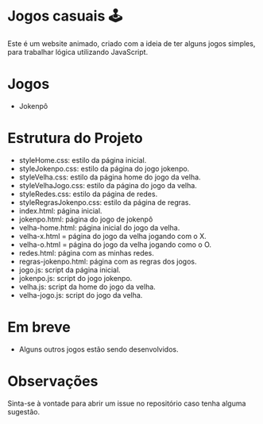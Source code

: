 # Jogos casuais 🕹️
Este é um website animado, criado com a ideia de ter alguns jogos simples, para trabalhar lógica utilizando JavaScript.

# Jogos
* Jokenpô

# Estrutura do Projeto
* styleHome.css: estilo da página inicial.
* styleJokenpo.css: estilo da página do jogo jokenpo.
* styleVelha.css: estilo da página home do jogo da velha.
* styleVelhaJogo.css: estilo da página do jogo da velha.
* styleRedes.css: estilo da página de redes.
* styleRegrasJokenpo.css: estilo da página de regras.
* index.html: página inicial.
* jokenpo.html: página do jogo de jokenpô
* velha-home.html: página inicial do jogo da velha.
* velha-x.html = página do jogo da velha jogando com o X.
* velha-o.html = página do jogo da velha jogando como o O.
* redes.html: página com as minhas redes.
* regras-jokenpo.html: página com as regras dos jogos.
* jogo.js: script da página inicial.
* jokenpo.js: script do jogo jokenpo.
* velha.js: script da home do jogo da velha.
* velha-jogo.js: script do jogo da velha.

# Em breve
- Alguns outros jogos estão sendo desenvolvidos.



# Observações
Sinta-se à vontade para abrir um issue no repositório caso tenha alguma sugestão.




